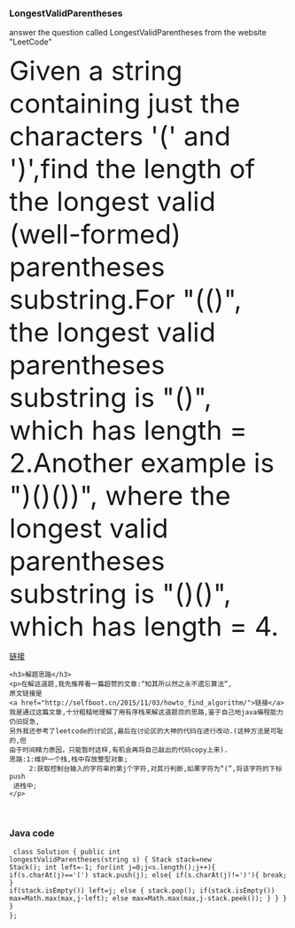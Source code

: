 ### LongestValidParentheses
answer the question called LongestValidParentheses from the website "LeetCode"

   <p><font size="7">Given a string containing just the characters '(' and ')',find the length of 
    the longest valid (well-formed) parentheses substring.For "(()", the longest 
    valid parentheses substring is "()", which has length = 2.Another example is 
    ")()())", where the longest valid parentheses substring is "()()", which has 
    length = 4.</font></p>
 
   <a href="https://leetcode.com/problems/longest-valid-parentheses/">链接</a>
    
    <h3>解题思路</h3>
    <p>在解这道题,我先推荐看一篇超赞的文章:“知其所以然之永不遗忘算法”,
    原文链接是
    <a href="http://selfboot.cn/2015/11/03/howto_find_algorithm/">链接</a>
    我是通过这篇文章,十分粗糙地理解了用有序栈来解这道题目的思路,鉴于自己地java编程能力仍旧捉急,
    另外我还参考了leetcode的讨论区,最后在讨论区的大神的代码在进行改动.(这种方法是可耻的,但
    由于时间精力原因，只能暂时这样,有机会再将自己敲出的代码copy上来).
    思路:1:维护一个栈,栈中存放整型对象;
         2:获取控制台输入的字符串的第j个字符,对其行判断,如果字符为“(”,将该字符的下标push
	 进栈中; 
	</p>
   
    <h3>Java code</h3>
    <code>
    class Solution {
          public int longestValidParentheses(string s) {
                Stack<Integer> stack=new Stack<Integer>();
		int left=-1;
		for(int j=0;j<s.length();j++){
			if(s.charAt(j)=='(')
				stack.push(j);
			else{
				if(s.charAt(j)!=')'){
					break;
				}
				if(stack.isEmpty())
					left=j;
				else {
					stack.pop();
					if(stack.isEmpty())
						max=Math.max(max,j-left);
					else
						max=Math.max(max,j-stack.peek());
				}
			}
		}
    }
};
    </code>
    
